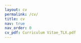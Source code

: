 ```yaml
---
layout: cv
permalink: /cv/
title: cv
nav: true
nav_order: 0
cv_pdf: Curriculum Vitae_TLX.pdf
---
```

